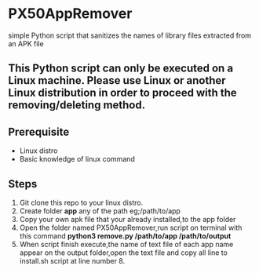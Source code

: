 # PX50AppRemover
simple Python script that sanitizes the names of library files extracted from an APK file

## This Python script can only be executed on a Linux machine. Please use Linux or another Linux distribution in order to proceed with the removing/deleting method.

## Prerequisite
- Linux distro
- Basic knowledge of linux command

## Steps
1.  Git clone this repo to your linux distro.
2.  Create folder **app** any of the path eg;/path/to/app
3.  Copy your own apk file that your already installed,to the app folder
4.  Open the folder named PX50AppRemover,run script on terminal with this command **python3 remove.py /path/to/app /path/to/output**
5.  When script finish execute,the name of text file of each app name appear on the output folder,open the text file and copy all line to install.sh script at line number 8.


